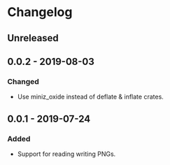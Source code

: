 # Changelog

## Unreleased

## 0.0.2 - 2019-08-03
### Changed
- Use miniz\_oxide instead of deflate & inflate crates.

## 0.0.1 - 2019-07-24
### Added
- Support for reading writing PNGs.
